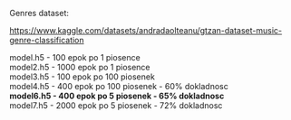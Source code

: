 Genres dataset:

https://www.kaggle.com/datasets/andradaolteanu/gtzan-dataset-music-genre-classification

model.h5 - 100 epok po 1 piosence  
model2.h5 - 1000 epok po 1 piosence  
model3.h5 - 100 epok po 100 piosenek  
model4.h5 - 400 epok po 100 piosenek  - 60% dokladnosc  
**model6.h5 - 400 epok po 5 piosenek - 65% dokladnosc**  
model7.h5 - 2000 epok po 5 piosenek - 72% dokladnosc